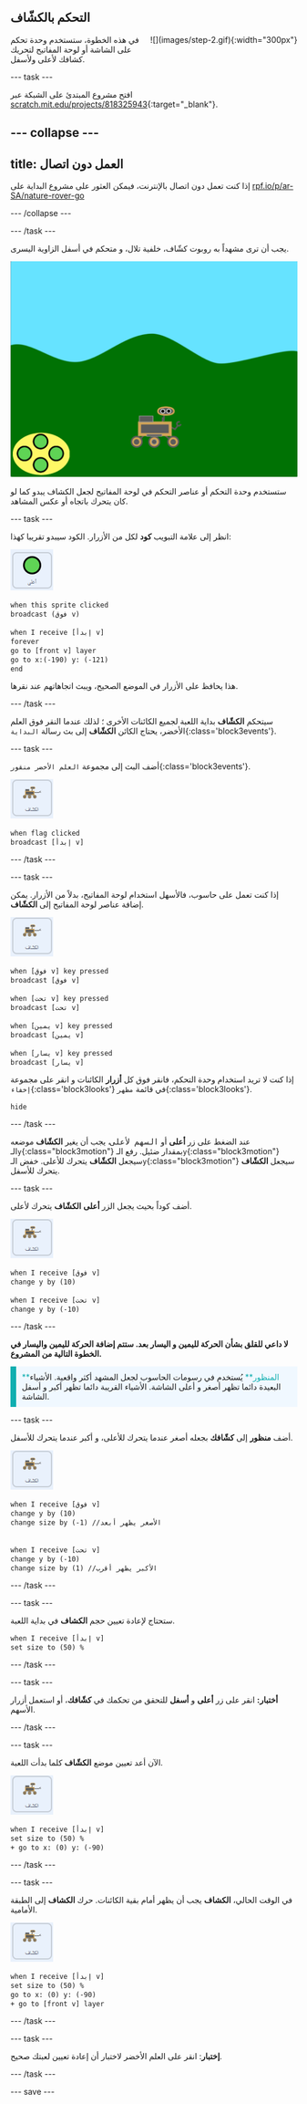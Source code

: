 ## التحكم بالكشّاف

<div style="display: flex; flex-wrap: wrap">
<div style="flex-basis: 200px; flex-grow: 1; margin-right: 15px;">
في هذه الخطوة، ستستخدم وحدة تحكم على الشاشة أو لوحة المفاتيح لتحريك كشافك لأعلى ولأسفل.
</div>
<div>
![](images/step-2.gif){:width="300px"}
</div>
</div>

--- task ---

افتح مشروع المبتدئ على الشبكة عبر [scratch.mit.edu/projects/818325943](https://scratch.mit.edu/projects/818325943){:target="_blank"}.

--- collapse ---
---
title: العمل دون اتصال
---

إذا كنت تعمل دون اتصال بالإنترنت، فيمكن العثور على مشروع البداية على [rpf.io/p/ar-SA/nature-rover-go](https://rpf.io/p/ar-SA/nature-rover-go)

--- /collapse ---


--- /task ---

يجب أن ترى مشهداً به روبوت كشّاف، خلفية تلال، و متحكم في أسفل الزاوية اليسرى.

![خلفية البداية تظهر تلالاً، وكومة من الطين، و روبوت.](images/starter-background.png)

ستستخدم وحدة التحكم أو عناصر التحكم في لوحة المفاتيح لجعل الكشاف يبدو كما لو كان يتحرك باتجاه أو عكس المشاهد.

--- task ---

انظر إلى علامة التبويب **كود** لكل من الأزرار. الكود سيبدو تقريبا كهذا:

![الكائن العلوي.](images/up-sprite.png)

```blocks3
when this sprite clicked
broadcast (فوق v)

when I receive [إبدأ v]
forever
go to [front v] layer
go to x:(-190) y: (-121)
end
```

هذا يحافظ على الأزرار في الموضع الصحيح، ويبث اتجاهاتهم عند نقرها.

--- /task ---

سيتحكم **الكشّاف** بداية اللعبة لجميع الكائنات الأخرى ؛ لذلك عندما النقر فوق العلم الأخضر، يحتاج الكائن **الكشّاف** إلى بث رسالة `البداية`{:class='block3events'}.

--- task ---

أضف البث إلى مجموعة `العلم الأخضر منقور`{:class='block3events'}.

![كائن الكشّاف.](images/rover-sprite.png)

```blocks3
when flag clicked
broadcast [إبدأ v]
```

--- /task ---

--- task ---

إذا كنت تعمل على حاسوب، فالأسهل استخدام لوحة المفاتيح، بدلاً من الأزرار. يمكن إضافة عناصر لوحة المفاتيح إلى **الكشّاف**.

![كائن الكشّاف.](images/rover-sprite.png)

```blocks3
when [فوق v] key pressed
broadcast [فوق v]

when [تحت v] key pressed
broadcast [تحت v]

when [يمين v] key pressed
broadcast [يمين v]

when [يسار v] key pressed
broadcast [يسار v]
```

إذا كنت لا تريد استخدام وحدة التحكم، فانقر فوق كل **أزرار** الكائنات و انقر على مجموعة `إخفاء`{:class='block3looks'} في قائمة `مظهر`{:class='block3looks'}.

```blocks3
hide
```

--- /task ---

عند الضغط على زر **أعلى** أو <kbd>السهم لأعلى</kbd>، يجب أن يغير **الكشّاف** موضعه الـ`y`{:class="block3motion"} بمقدار ضئيل. رفع الـ`y`{:class="block3motion"} سيجعل **الكشّاف** يتحرك للأعلى. خفض الـ`y`{:class="block3motion"} سيجعل **الكشّاف** يتحرك للأسفل.

--- task ---

أضف كوداً بحيث يجعل الزر **أعلى** **الكشّاف** يتحرك لأعلى.

![كائن الكشّاف.](images/rover-sprite.png)

```blocks3
when I receive [فوق v]
change y by (10)

when I receive [تحت v]
change y by (-10)
```

--- /task ---

**لا داعي للقلق بشأن الحركة لليمين و اليسار بعد. ستتم إضافة الحركة لليمين واليسار في الخطوة التالية من المشروع.**

<p style="border-left: solid; border-width:10px; border-color: #0faeb0; background-color: aliceblue; padding: 10px;">
<span style="color: #0faeb0">**المنظور**</span> يُستخدم في رسومات الحاسوب لجعل المشهد أكثر واقعية. الأشياء البعيدة دائما تظهر أصغر و أعلى الشاشة. الأشياء القريبة دائما تظهر أكبر و أسفل الشاشة.
</p>

--- task ---

أضف **منظور** إلى **كشّافك** بجعله أصغر عندما يتحرك للأعلى، و أكبر عندما يتحرك للأسفل.

![كائن الكشّاف.](images/rover-sprite.png)

```blocks3
when I receive [فوق v]
change y by (10)
change size by (-1) //الأصغر يظهر أبعد


when I receive [تحت v]
change y by (-10)
change size by (1) //الأكبر يظهر أقرب
```

--- /task ---

--- task ---

ستحتاج لإعادة تعيين حجم **الكشاف** في بداية اللعبة.

```blocks3
when I receive [إبدأ v]
set size to (50) %
```

--- /task ---


--- task ---

**أختبار:** انقر على زر **أعلى** و **أسفل** للتحقق من تحكمك في **كشّافك**، أو استعمل أزرار الأسهم.

--- /task ---

--- task ---

الآن أعد تعيين موضع **الكشّاف** كلما بدأت اللعبة.

![كائن الكشّاف.](images/rover-sprite.png)

```blocks3
when I receive [إبدأ v]
set size to (50) %
+ go to x: (0) y: (-90)
```

--- /task ---

--- task ---

في الوقت الحالي، **الكشاف** يجب أن يظهر أمام بقية الكائنات. حرك **الكشاف** إلى الطبقة الأمامية.

![كائن الكشّاف.](images/rover-sprite.png)

```blocks3
when I receive [إبدأ v]
set size to (50) %
go to x: (0) y: (-90)
+ go to [front v] layer
```

--- /task ---

--- task ---

**إختبار**: انقر على العلم الأخضر لاختبار أن إعادة تعيين لعبتك صحيح.

--- /task ---

--- save ---
